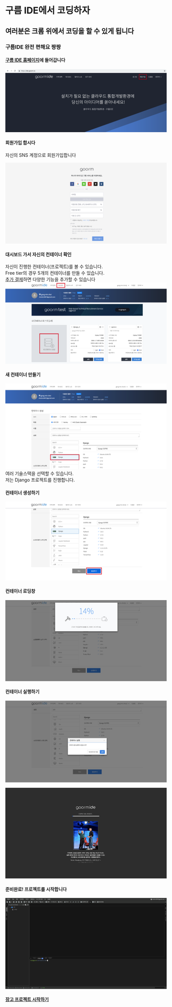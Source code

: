 # 구름 IDE에서 코딩하자

## 여러분은 크롬 위에서 코딩을 할 수 있게 됩니다
### 구름IDE 완전 편해요 짱짱
#### [구름 IDE 홈페이지](https://ide.goorm.io)에 들어갑니다

![goorm_main](img/goorm_main.png)

#### 회원가입 합시다
자신의 SNS 계정으로 회원가입합니다  

![goorm_login](img/goorm_login.png)

#### 대시보드 가서 자신의 컨테이너 확인
자신이 진행한 컨테이너(프로젝트)를 볼 수 있습니다.  
Free tier의 경우 5개의 컨테이너를 만들 수 있습니다.  
[추가 결제](https://ide.goorm.io/pricing)하면 다양한 기능을 추가할 수 있습니다  
![goorm_dashboard](img/goorm_dashboard.png)

#### 새 컨테이너 만들기

![goorm_new_container](img/goorm_new_container.png)
여러 기술스택을 선택할 수 있습니다.  
저는 Django 프로젝트를 진행합니다.  
#### 컨테이너 생성하기
![goorm_new_container_2](img/goorm_new_container_2.png)

#### 컨테이너 로딩창

![goorm_making_container](img/goorm_making_container.png)

#### 컨테이너 실행하기
![goorm_run_container](img/goorm_run_container.png)


![goorm_loading_project](img/goorm_loading_project.png)

#### 준비완료! 프로젝트를 시작합니다
![goorm_ready_to_code](img/goorm_ready_to_code.png)

#### [장고 프로젝트 시작하기](https://github.com/kei01138/djangoProject)